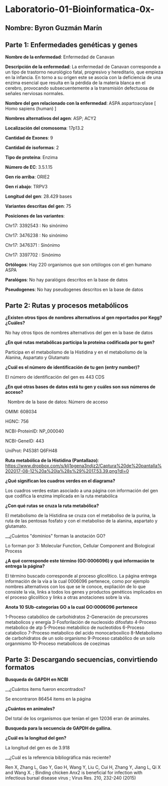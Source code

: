 # Laboratorio-01-Bioinformatica-0x-

## Nombre: Byron Guzmán Marín


## Parte 1: Enfermedades genéticas y genes

__Nombre de la enfermedad__: Enfermedad de Canavan

__Descripción de la enfermedad__: La enfermedad de Canavan corresponde a un tipo de trastorno neurológico fatal, progresivo y hereditario, que empieza en la infancia. En torno a su origen este se asocia con la deficiencia de una enzima esencial que resulta en la pérdida de la materia blanca en el cerebro, provocando subsecuentemente a la transmisión defectuosa de señales nerviosas normales.

__Nombre del gen relacionado con la enfermedad__: ASPA aspartoacylase [ Homo sapiens (human) ]

__Nombres alternativos del agen__: ASP; ACY2

__Localización del cromosoma__: 17p13.2

__Cantidad de Exones__: 9

__Cantidad de isoformas__: 2

__Tipo de proteína__: Enzima

__Número de EC__:  3.5.1.15

__Gen río arriba__: ORIE2

__Gen rí abajo__: TRPV3 


__Longitud del gen__: 28.429 bases

__Variantes descritas del gen__: 75

__Posiciones de las variantes__: 

Chr17: 3392543 : No sinónimo

Chr17: 3476238 : No sinónimo

Chr17: 3476371 : Sinónimo

Chr17: 3397702 : Sinónimo

__Ortólogos__: Hay 220 organismos que son ortólogos con el gen humano ASPA

__Paralógos__: No hay paralógos descritos en la base de datos

__Pseudogenes__: No hay pseudogenes descritos en la base de datos

## Parte 2: Rutas y procesos metabólicos

__¿Existen otros tipos de nombres alternativos al gen reportados por Kegg? ¿Cuáles?__

No hay otros tipos de nombres alternativos del gen en la base de datos 

__¿En qué rutas metabólicas participa la proteina codificada por tu gen?__

Participa en el metabolismo de la Histidina y en el metabolismo de la Alanina, Aspartato y Glutamato

__¿Cuál es el número de identificación de tu gen (entry number)?__

El número de identificación del gen es 443 CDS

__¿En qué otras bases de datos está tu gen y cuáles son sus números de acceso?__

  
Nombre de la base de datos: Número de acceso

OMIM:                               608034

HGNC:                                756

NCBI-ProteinID:                     NP_000040

NCBI-GeneID:                         443

UniProt:                             P45381 Q6FH48

__Ruta metabólica de la Histidina (Pantallazo)__:
https://www.dropbox.com/s/klj1pgena3ndjz2/Captura%20de%20pantalla%202017-08-12%20a%20la%28s%29%2017.53.39.png?dl=0

__¿Qué significan los cuadros verdes en el diagrama?__

Los cuadros verdes estan asociado a una página con información del gen que codifica la enzima implicada en la ruta metabólica

__¿Con qué rutas se cruza la ruta metabólica?__

El metabolismo de la Histidina se cruza con el metaboliso de la purina, la ruta de las pentosas fosfato y con el metaboliso de la alanina, aspartato y glutamato.

__¿Cuántos "dominios" forman la anotación GO?

Lo forman por 3: Molecular Function, Cellular Component and Biological Process

__¿A qué corresponde este término (GO:0006096) y qué información te entrega la página?__

El término buscado corresponde al proceso glicolítico.
La página entrega información de la vía a la cual 0006096 pertenece, como por ejemplo nombres alternativos  con los que se le conoce, expliación de lo que consiste la vía, links a todos los genes y productos genéticos implicados en el proceso glicolítico y links a otras anotaciones sobre la vía.

__Anota 10 SUb-categorías GO a la cual GO:0006096 pertenece__

1-Proceso catabólico de carbohidratos
2-Generación de precursores metabolicos y energía
3-Fosforilación de nucleosido difosfato
4-Proceso metabolico de atp
5-Proceso metabólico de nucleotidos
6-Proceso catabolico
7-Proceso metabolico del acido monocarboxilico
8-Metabolismo de carbohidratos de un solo organismo 
9-Proceso catabólico de un solo organmismo
10-Proceso metabolicos de coezimas

## Parte 3: Descargando secuencias, convirtiendo formatos

__Busqueda de GAPDH en NCBI__

__¿Cuántos items fueron encontrados?

 Se encontraron 86454 items en la página
 
__¿Cuántos en animales?__

Del total de los organismos que tenían el gen 12036 eran de animales.

__Busqueda para la secuencia de GAPDH de gallina.__

__¿Cuál es la longitud del gen?__

La longitud del gen es de 3.918

__¿Cuál es la referencia bibliográfica más reciente?

Ren X, Zhang L, Gao Y, Gao H, Wang Y, Liu C, Cui H, Zhang Y, Jiang    L, Qi X and Wang X. ;  Binding chicken Anx2 is beneficial for infection with infectious bursal disease virus ; Virus Res. 210, 232-240 (2015)  
